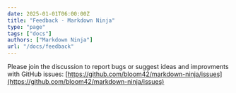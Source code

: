 ```yaml
---
date: 2025-01-01T06:00:00Z
title: "Feedback - Markdown Ninja"
type: "page"
tags: ["docs"]
authors: ["Markdown Ninja"]
url: "/docs/feedback"
---
```


Please join the discussion to report bugs or suggest ideas and improvments with GitHub issues: [https://github.com/bloom42/markdown-ninja/issues](https://github.com/bloom42/markdown-ninja/issues)
